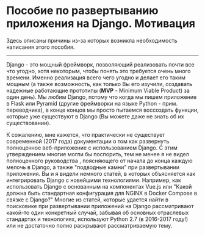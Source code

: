 # Пособие по развертыванию приложения на Django. Мотивация

Здесь описаны причины из-за которых возникла необходимость написания этого пособия.

---

Django - это мощный фреймворк, позволяющий реализовать почти все что угодно, хотя некоторым, чтобы понять это требуется очень много времени. Именно реализация всего чего угодно и делает его таким мощным \(а также возможность, как только Вы его изучили, создавать надежные работающие прототипы \(**MVP** - Minimum Viable Product\) за один день\). Мы любим Django, потому что когда мы пишем приложение в Flask или Pyramid \(другие фреймворки на языке Python - прим. переводчика\), в конце концов мы просто пытаемся воссоздать функции, которые уже существуют в Django \(Вы можете даже не знать об их существовании\).

К сожалению, мне кажется, что практически не существует современной \(2017 года\) документации о том как развернуть полноценное веб-приложение с использованием Django. С этим утверждением многие могли бы поспорить, тем не менее я не видел полноценного руководства , поясняющего от начала до конца каждую мелочь в Django, а также "подводные камни" при развертывании приложения. Вы и я видели немного статей, в которых объясняется как интегрировать Django c новейшими технологиями. Например, как использовать Django с основанным на компонентах Vue.js или "Какой должна быть стандартная конфигурация для NGINX в Docker Compose в связке с Django?" Многие из статей, которые удается найти в поисковике при развертывании приложений на Django рассматривают какой-то один конкретный случай, забывая об основных отраслевых стандартах и технологиях, используют Python 2.7 \(в 2016-2017 году!\) или не достаточно полно раскрывают рассматриваемую тему.



